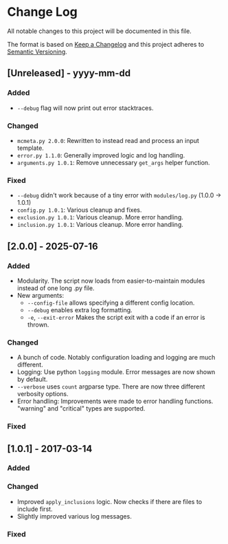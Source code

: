 
# Change Log
All notable changes to this project will be documented in this file.
 
The format is based on [Keep a Changelog](http://keepachangelog.com/)
and this project adheres to [Semantic Versioning](http://semver.org/).
 
## [Unreleased] - yyyy-mm-dd
 
### Added

- `--debug` flag will now print out error stacktraces. 

### Changed

- `mcmeta.py 2.0.0`: Rewritten to instead read and process an input template.
- `error.py 1.1.0`: Generally improved logic and log handling.
- `arguments.py 1.0.1`: Remove unnecessary `get_args` helper function.
 
### Fixed

- `--debug` didn't work because of a tiny error with `modules/log.py` (1.0.0 -> 1.0.1)
- `config.py 1.0.1`: Various cleanup and fixes.
- `exclusion.py 1.0.1`: Various cleanup. More error handling.
- `inclusion.py 1.0.1`: Various cleanup. More error handling.

## [2.0.0] - 2025-07-16
 
### Added

- Modularity. The script now loads from easier-to-maintain modules instead of one long .py file.
- New arguments:
  - `--config-file` allows specifying a different config location.
  - `--debug` enables extra log formatting.
  - `-e`, `--exit-error` Makes the script exit with a code if an error is thrown.

### Changed

- A bunch of code. Notably configuration loading and logging are much different.
- Logging: Use python `logging` module. Error messages are now shown by default.
- `--verbose` uses `count` argparse type. There are now three different verbosity options.
- Error handling: Improvements were made to error handling functions. "warning" and "critical" types are supported.
 
### Fixed
 
## [1.0.1] - 2017-03-14
 
### Added
   
### Changed

- Improved `apply_inclusions` logic. Now checks if there are files to include first.
- Slightly improved various log messages.
 
### Fixed

